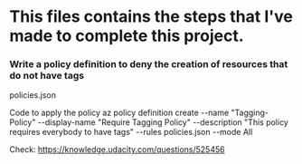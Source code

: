 # This files contains the steps that I've made to complete this project.

### Write a policy definition to deny the creation of resources that do not have tags
policies.json

Code to apply the policy
az policy definition create --name "Tagging-Policy" --display-name "Require Tagging Policy" --description "This policy requires everybody to have tags" --rules policies.json --mode All

Check: https://knowledge.udacity.com/questions/525456

